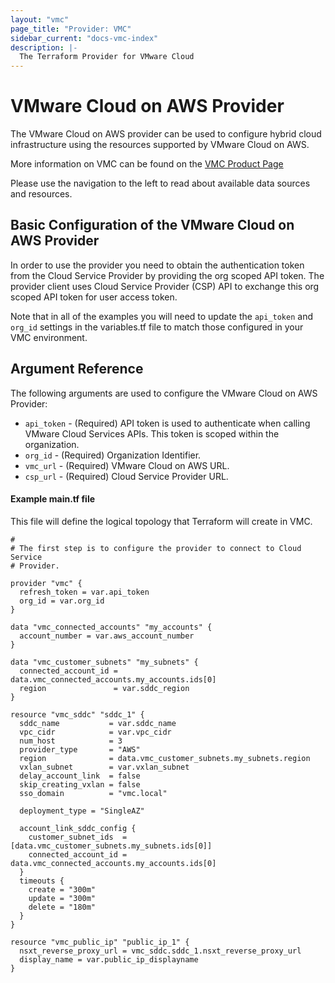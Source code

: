 ```yaml
---
layout: "vmc"
page_title: "Provider: VMC"
sidebar_current: "docs-vmc-index"
description: |-
  The Terraform Provider for VMware Cloud
---
```


# VMware Cloud on AWS Provider

The VMware Cloud on AWS provider can be used to configure hybrid cloud infrastructure using the resources supported by VMware Cloud on AWS.


More information on VMC can be found on the [VMC Product
Page](https://cloud.vmware.com/vmc-aws)

Please use the navigation to the left to read about available data sources and
resources.

## Basic Configuration of the VMware Cloud on AWS Provider

In order to use the provider you need to obtain the authentication
token from the Cloud Service Provider by providing the org scoped API token.
The provider client uses Cloud Service Provider (CSP) API
to exchange this org scoped API token for user access token.

Note that in all of the examples you will need to update the `api_token` and `org_id` settings
in the variables.tf file to match those configured in your VMC environment.


## Argument Reference

The following arguments are used to configure the VMware Cloud on AWS Provider:

* `api_token` - (Required) API token is used to authenticate when calling VMware Cloud Services APIs.
   This token is scoped within the organization.
*  `org_id` - (Required) Organization Identifier.
*  `vmc_url` - (Required) VMware Cloud on AWS URL.
*  `csp_url` - (Required) Cloud Service Provider URL.

#### Example main.tf file

This file will define the logical topology that Terraform will
create in VMC.

```hcl
#
# The first step is to configure the provider to connect to Cloud Service
# Provider.

provider "vmc" {
  refresh_token = var.api_token
  org_id = var.org_id
}

data "vmc_connected_accounts" "my_accounts" {
  account_number = var.aws_account_number
}

data "vmc_customer_subnets" "my_subnets" {
  connected_account_id = data.vmc_connected_accounts.my_accounts.ids[0]
  region               = var.sddc_region
}

resource "vmc_sddc" "sddc_1" {
  sddc_name           = var.sddc_name
  vpc_cidr            = var.vpc_cidr
  num_host            = 3
  provider_type       = "AWS"
  region              = data.vmc_customer_subnets.my_subnets.region
  vxlan_subnet        = var.vxlan_subnet
  delay_account_link  = false
  skip_creating_vxlan = false
  sso_domain          = "vmc.local"

  deployment_type = "SingleAZ"

  account_link_sddc_config {
    customer_subnet_ids  = [data.vmc_customer_subnets.my_subnets.ids[0]]
    connected_account_id = data.vmc_connected_accounts.my_accounts.ids[0]
  }
  timeouts {
    create = "300m"
    update = "300m"
    delete = "180m"
  }
}

resource "vmc_public_ip" "public_ip_1" {
  nsxt_reverse_proxy_url = vmc_sddc.sddc_1.nsxt_reverse_proxy_url
  display_name = var.public_ip_displayname
}

```
